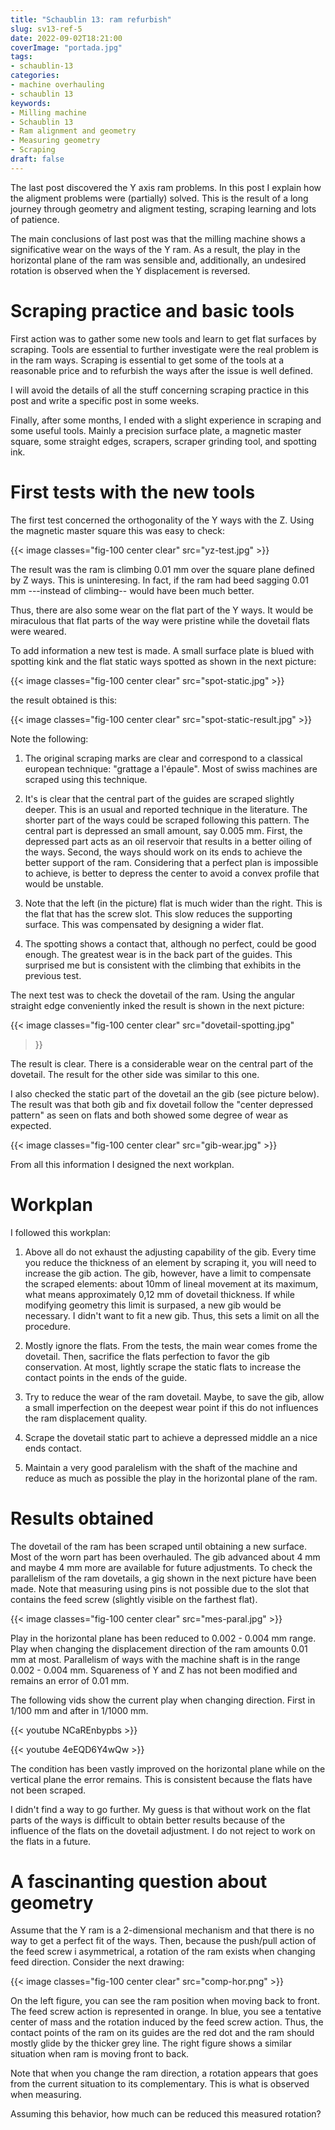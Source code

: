 ```yaml
---
title: "Schaublin 13: ram refurbish"
slug: sv13-ref-5
date: 2022-09-02T18:21:00
coverImage: "portada.jpg"
tags:
- schaublin-13
categories:
- machine overhauling
- schaublin 13
keywords:
- Milling machine
- Schaublin 13
- Ram alignment and geometry
- Measuring geometry
- Scraping
draft: false
---
```


The last post discovered the Y axis ram problems. In this post I
explain how the aligment problems were (partially) solved. This is the
result of a long journey through geometry and aligment testing,
scraping learning and lots of patience.

<!--more-->

The main conclusions of last post was that the milling machine shows a
significative wear on the ways of the Y ram. As a result, the play in
the horizontal plane of the ram was sensible and, additionally, an
undesired rotation is observed when the Y displacement is reversed.

# Scraping practice and basic tools

First action was to gather some new tools and learn to get flat
surfaces by scraping. Tools are essential to further investigate were
the real problem is in the ram ways. Scraping is essential to get some
of the tools at a reasonable price and to refurbish the ways after the
issue is well defined.

I will avoid the details of all the stuff concerning scraping practice
in this post and write a specific post in some weeks.

Finally, after some months, I ended with a slight experience in
scraping and some useful tools. Mainly a precision surface plate, a
magnetic master square, some straight edges, scrapers, scraper
grinding tool, and spotting ink.


# First tests with the new tools

The first test concerned the orthogonality of the Y ways with the
Z. Using the magnetic master square this was easy to check:

{{< image classes="fig-100 center clear" src="yz-test.jpg" >}}

The result was the ram is climbing 0.01 mm over the square plane
defined by Z ways. This is uninteresing. In fact, if the ram had beed
sagging 0.01 mm ---instead of climbing-- would have been much better.

Thus, there are also some wear on the flat part of the Y ways. It
would be miraculous that flat parts of the way were pristine while the
dovetail flats were weared.

To add information a new test is made. A small surface plate is blued
with spotting kink and the flat static ways spotted as shown in the
next picture:

{{< image classes="fig-100 center clear" src="spot-static.jpg" >}}

the result obtained is this:

{{< image classes="fig-100 center clear" src="spot-static-result.jpg" >}}

Note the following:

1. The original scraping marks are clear and correspond to a classical
   european technique: "grattage a l'épaule". Most of swiss machines
   are scraped using this technique.

2. It's is clear that the central part of the guides are scraped
   slightly deeper. This is an usual and reported technique in the
   literature. The shorter part of the ways could be scraped following
   this pattern. The central part is depressed an small amount, say
   0.005 mm. First, the depressed part acts as an oil reservoir that results
   in a better oiling of the ways. Second, the ways should work on its
   ends to achieve the better support of the ram. Considering that a
   perfect plan is impossible to achieve, is better to depress the
   center to avoid a convex profile that would be unstable.

3. Note that the left (in the picture) flat is much wider than the
   right. This is the flat that has the screw slot. This slow reduces
   the supporting surface. This was compensated by designing a wider
   flat.

4. The spotting shows a contact that, although no perfect, could be
   good enough. The greatest wear is in the back part of the
   guides. This surprised me but is consistent with the climbing that
   exhibits in the previous test.

The next test was to check the dovetail of the ram. Using the angular
straight edge conveniently inked the result is shown in the next
picture:

{{< image classes="fig-100 center clear" src="dovetail-spotting.jpg"
>}}

The result is clear. There is a considerable wear on the central part
of the dovetail. The result for the other side was similar to this
one.

I also checked the static part of the dovetail an the gib (see picture
below). The result was that both gib and fix dovetail follow the
"center depressed pattern" as seen on flats and both showed some
degree of wear as expected.

{{< image classes="fig-100 center clear" src="gib-wear.jpg" >}}

From all this information I designed the next workplan.


# Workplan

I followed this workplan:

1. Above all do not exhaust the adjusting capability of the gib. Every
   time you reduce the thickness of an element by scraping it, you
   will need to increase the gib action. The gib, however, have a
   limit to compensate the scraped elements: about 10mm of lineal
   movement at its maximum, what means approximately 0,12 mm of
   dovetail thickness. If while modifying geometry this limit is
   surpased, a new gib would be necessary. I didn't want to fit a new
   gib. Thus, this sets a limit on all the procedure.

2. Mostly ignore the flats. From the tests, the main wear comes frome
   the dovetail. Then, sacrifice the flats perfection to favor the gib
   conservation. At most, lightly scrape the static flats to increase
   the contact points in the ends of the guide.

3. Try to reduce the wear of the ram dovetail. Maybe, to save the gib,
   allow a small imperfection on the deepest wear point if this do not
   influences the ram displacement quality.

4. Scrape the dovetail static part to achieve a depressed middle an a
   nice ends contact.

5. Maintain a very good paralelism with the shaft of the machine and
   reduce as much as possible the play in the horizontal plane of the
   ram.


# Results obtained

The dovetail of the ram has been scraped until obtaining a new
surface. Most of the worn part has been overhauled. The gib advanced
about 4 mm and maybe 4 mm more are available for future
adjustments. To check the parallelism of the ram dovetails, a gig
shown in the next picture have been made. Note that measuring using
pins is not possible due to the slot that contains the feed screw
(slightly visible on the farthest flat).

{{< image classes="fig-100 center clear" src="mes-paral.jpg" >}}

Play in the horizontal plane has been reduced to 0.002 - 0.004 mm
range. Play when changing the displacement direction of the ram
amounts 0.01 mm at most. Parallelism of ways with the machine shaft is
in the range 0.002 - 0.004 mm. Squareness of Y and Z has not been
modified and remains an error of 0.01 mm.

The following vids show the current play when changing
direction. First in 1/100 mm and after in 1/1000 mm.


{{< youtube NCaREnbypbs >}}


{{< youtube 4eEQD6Y4wQw >}}


The condition has been vastly improved on the horizontal plane while
on the vertical plane the error remains. This is consistent because
the flats have not been scraped.

I didn't find a way to go further. My guess is that without work on
the flat parts of the ways is difficult to obtain better results
because of the influence of the flats on the dovetail adjustment. I do
not reject to work on the flats in a future.


# A fascinanting question about geometry

Assume that the Y ram is a 2-dimensional mechanism and that there is
no way to get a perfect fit of the ways. Then, because the push/pull
action of the feed screw i asymmetrical, a rotation of the ram exists
when changing feed direction. Consider the next drawing:

{{< image classes="fig-100 center clear" src="comp-hor.png" >}}

On the left figure, you can see the ram position when moving back to
front. The feed screw action is represented in orange. In blue, you
see a tentative center of mass and the rotation induced by the feed
screw action. Thus, the contact points of the ram on its guides are
the red dot and the ram should mostly glide by the thicker grey line.
The right figure shows a similar situation when ram is moving front to
back.

Note that when you change the ram direction, a rotation appears that
goes from the current situation to its complementary. This is what is
observed when measuring.

Assuming this behavior, how much can be reduced this measured
rotation?
